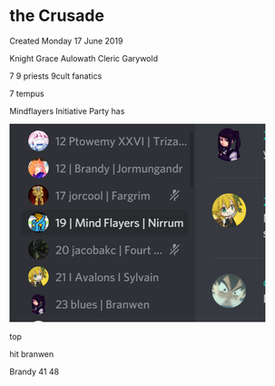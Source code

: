 # the Crusade
Created Monday 17 June 2019

Knight Grace Aulowath Cleric 
 Garywold

7
9 priests
9cult fanatics


7 tempus

Mindflayers Initiative 
Party has 

![](./the_Crusade/pasted_image.png)




top
 

 hit branwen

 Brandy
41
48

